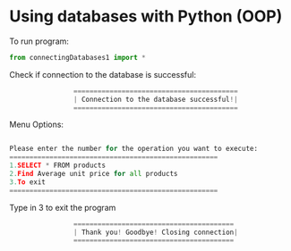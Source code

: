 # Using databases with Python (OOP)

To run program:

```python
from connectingDatabases1 import *
```

Check if connection to the database is successful:

```python
                =========================================
                | Connection to the database successful!|
                =========================================
```

Menu Options:

```python

Please enter the number for the operation you want to execute:
====================================================
1.SELECT * FROM products
2.Find Average unit price for all products
3.To exit
====================================================

```

Type in 3 to exit the program

```python
                ========================================
                | Thank you! Goodbye! Closing connection|
                ========================================

```